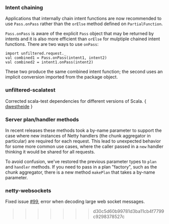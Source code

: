 ### Intent chaining

Applications that internally chain intent functions are now
recommended to use `Pass.onPass` rather than the `orElse` method
defined on `PartialFunction`.

`Pass.onPass` is aware of the explicit `Pass` object that may be
returned by intents and it is also more efficient than `orElse` for
mulptiple chained intent functions. There are two ways to use `onPass`:

    import unfiltered.request._
    val combined1 = Pass.onPass(intent1, intent2)
    val combined2 = intent1.onPass(intent2)

These two produce the same combined intent function; the second uses
an implicit conversion imported from the package object.

### unfiltered-scalatest

Corrected scala-test dependencies for different versions of Scala. {
[dwestheide][dwestheide] }

[dwestheide]: https://github.com/unfiltered/unfiltered/issues/92

### Server plan/handler methods

In recent releases these methods took a by-name parameter to support
the case where new instances of Netty handlers (the chunk aggregator
in particular) are required for each request. This lead to unexpected
behavior for some more common use cases, where the caller passed in a
`new` handler thinking it would be shared for all requests.

To avoid confusion, we've restored the previous parameter types to
`plan` and `handler` methods. If you need to pass in a plan "factory",
such as the chunk aggregator, there is a new method `makePlan` that
takes a by-name parameter.

### netty-websockets

Fixed issue [#99][i99], error when decoding large web socket messages.

[i99]: https://github.com/unfiltered/unfiltered/issues/99
>>>>>>> d30c5d60b99781d3ba11cb4f7799c9298378527c
